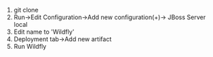 1. git clone
2. Run->Edit Configuration->Add new configuration(+)-> JBoss Server local
3. Edit name to 'Wildfly'
4. Deployment tab->Add new artifact
5. Run Wildfly